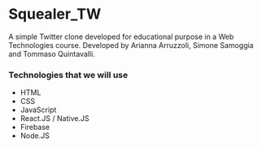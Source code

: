 # Squealer_TW
A simple Twitter clone developed for educational purpose in a Web Technologies course. Developed by Arianna Arruzzoli, Simone Samoggia and Tommaso Quintavalli.


### Technologies that we will use
- HTML
- CSS
- JavaScript
- React.JS / Native.JS
- Firebase
- Node.JS
